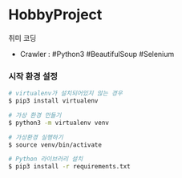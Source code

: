 # HobbyProject
취미 코딩

- Crawler : #Python3 #BeautifulSoup #Selenium

### 시작 환경 설정
```bash
# virtualenv가 설치되어있지 않는 경우
$ pip3 install virtualenv 

# 가상 환경 만들기
$ python3 -m virtualenv venv

# 가상환경 실행하기
$ source venv/bin/activate

# Python 라이브러리 설치
$ pip3 install -r requirements.txt
```

